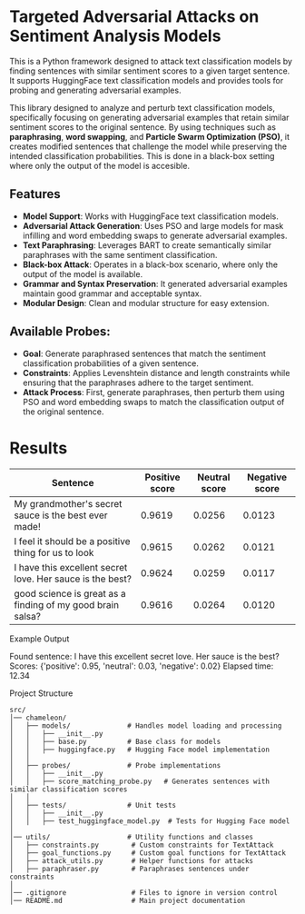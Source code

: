 # Targeted Adversarial Attacks on Sentiment Analysis Models

This is a Python framework designed to attack text classification models by finding sentences with similar sentiment scores to a given target sentence. It supports HuggingFace text classification models and provides tools for probing and generating adversarial examples.

This library designed to analyze and perturb text classification models, specifically focusing on generating adversarial examples that retain similar sentiment scores to the original sentence. By using techniques such as **paraphrasing**, **word swapping**, and **Particle Swarm Optimization (PSO)**, it creates modified sentences that challenge the model while preserving the intended classification probabilities. This is done in a black-box setting where only the output of the model is accesible.


## Features

- **Model Support**: Works with HuggingFace text classification models.
- **Adversarial Attack Generation**: Uses PSO and large models for mask infilling and word embedding swaps to generate adversarial examples.
- **Text Paraphrasing**: Leverages BART to create semantically similar paraphrases with the same sentiment classification.
- **Black-box Attack**: Operates in a black-box scenario, where only the output of the model is available.
- **Grammar and Syntax Preservation**: It generated adversarial examples maintain good grammar and acceptable syntax.
- **Modular Design**: Clean and modular structure for easy extension.

## Available Probes: 

- **Goal**: Generate paraphrased sentences that match the sentiment classification probabilities of a given sentence.
- **Constraints**: Applies Levenshtein distance and length constraints while ensuring that the paraphrases adhere to the target sentiment.
- **Attack Process**: First, generate paraphrases, then perturb them using PSO and word embedding swaps to match the classification output of the original 
sentence.


# Results


| Sentence | Positive score | Neutral score | Negative score |
| --- | --- | --- | --- |
| My grandmother's secret sauce is the best ever made! | 0.9619 | 0.0256 | 0.0123 |
| I feel it should be a positive thing for us to look | 0.9615 | 0.0262 | 0.0121 |
| I have this excellent secret love. Her sauce is the best? | 0.9624 | 0.0259 | 0.0117 |
| good science is great as a finding of my good brain salsa? | 0.9616 | 0.0264 | 0.0120 |


Example Output


Found sentence: I have this excellent secret love. Her sauce is the best?
Scores: {'positive': 0.95, 'neutral': 0.03, 'negative': 0.02}
Elapsed time: 12.34

Project Structure

```
src/  
│── chameleon/  
│   ├── models/              # Handles model loading and processing  
│   │   ├── __init__.py  
│   │   ├── base.py          # Base class for models  
│   │   ├── huggingface.py   # Hugging Face model implementation  
│   │  
│   ├── probes/              # Probe implementations  
│   │   ├── __init__.py  
│   │   ├── score_matching_probe.py   # Generates sentences with similar classification scores  
│   │  
│   ├── tests/               # Unit tests  
│   │   ├── __init__.py  
│   │   ├── test_huggingface_model.py  # Tests for Hugging Face model  
│  
│── utils/                   # Utility functions and classes  
│   ├── constraints.py        # Custom constraints for TextAttack  
│   ├── goal_functions.py     # Custom goal functions for TextAttack  
│   ├── attack_utils.py       # Helper functions for attacks  
│   ├── paraphraser.py        # Paraphrases sentences under constraints  
│  
│── .gitignore                # Files to ignore in version control  
│── README.md                 # Main project documentation  

```
